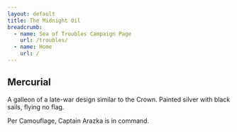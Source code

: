 ```yaml
---
layout: default
title: The Midnight Oil
breadcrumb:
  - name: Sea of Troubles Campaign Page
    url: /troubles/
  - name: Home
    url: /
---
```

## Mercurial

A galleon of a late-war design similar to the Crown. Painted silver with black sails, flying no flag.

Per Camouflage, Captain Arazka is in command.
